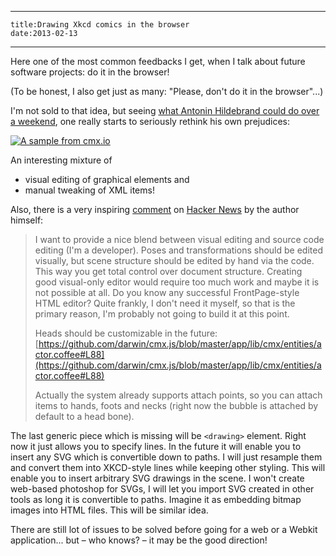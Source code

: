 ----
    title:Drawing Xkcd comics in the browser
    date:2013-02-13
----

Here one of the most common feedbacks I get, when I talk about future software projects: do it in the browser!

(To be honest, I also get just as many: "Please, don't do it in the browser"...)

I'm not sold to that idea, but seeing [what Antonin Hildebrand could do over a weekend](http://cmx.io), one really starts to seriously rethink his own prejudices:

[ ![A sample from cmx.io](https://raw.github.com/aoloe/htdocs-blog-impagina/master/image/2013-02-13-cmx-io.png) ](http://cmx.io)

An interesting mixture of

* visual editing of graphical elements and
* manual tweaking of XML items!


Also, there is a very inspiring [comment](http://news.ycombinator.com/item?id=5209096) on [Hacker News](http://news.ycombinator.com) by the author himself:

> I want to provide a nice blend between visual editing and source code editing (I'm a developer). Poses and transformations should be edited visually, but scene structure should be edited by hand via the code. This way you get total control over document structure. Creating good visual-only editor would require too much work and maybe it is not possible at all. Do you know any successful FrontPage-style HTML editor? Quite frankly, I don't need it myself, so that is the primary reason, I'm probably not going to build it at this point.
>
> Heads should be customizable in the future: [https://github.com/darwin/cmx.js/blob/master/app/lib/cmx/entities/actor.coffee#L88](https://github.com/darwin/cmx.js/blob/master/app/lib/cmx/entities/actor.coffee#L88)
> 
> Actually the system already supports attach points, so you can attach items to hands, foots and necks (right now the bubble is attached by default to a head bone).
> 
The last generic piece which is missing will be `<drawing>` element. Right now it just allows you to specify lines. In the future it will enable you to insert any SVG which is convertible down to paths. I will just resample them and convert them into XKCD-style lines while keeping other styling. This will enable you to insert arbitrary SVG drawings in the scene. I won't create web-based photoshop for SVGs, I will let you import SVG created in other tools as long it is convertible to paths. Imagine it as embedding bitmap images into HTML files. This will be similar idea.

There are still lot of issues to be solved before going for a web or a Webkit application... but – who knows? – it may be the good direction!
